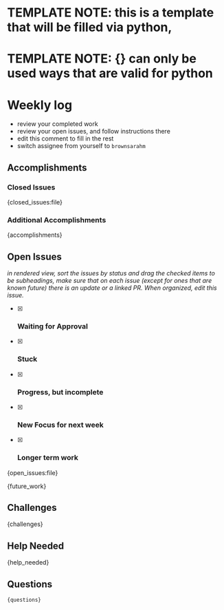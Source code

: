# TEMPLATE NOTE: this is a template that will be filled via python,
# TEMPLATE NOTE:  {} can only be used ways that are valid for python
# Weekly log

- review your completed work
- review your open issues, and follow instructions there
- edit this comment to fill in the rest
- switch assignee from yourself to `brownsarahm`

## Accomplishments

### Closed Issues
<!-- review the issues you closed this week -->

{closed_issues:file}

### Additional Accomplishments
<!-- add any additional completed tasks or things you want to highlight about those issues -->

{accomplishments}


## Open Issues 

_in rendered view, sort the issues by status and drag the checked items to be subheadings, make sure that on each issue (except for ones that are known future) there is an update or a linked PR. When organized, edit this issue._
<!-- 
in edit view:
- edit the checked items to be headings (remove the `- [x] ` so that the `###` are the first few characters
- add any additional headings

you can delete the whole instruction or move the visible part into this comment to hide it -->

- [x] ### Waiting for Approval 
- [x] ### Stuck 
- [x] ### Progress, but incomplete
- [x] ### New Focus for next week
- [x] ### Longer term work

{open_issues:file}

<!-- add additional checkboxes for any upcoming tasks that do not yet have issues -->
{future_work}

## Challenges

<!-- 
What challenges did you face since your last checkin?
a bulleted list or paragraph is fine, link to issues on projects if appropriate -->

{challenges}

## Help Needed

<!-- what help do you need and from who?  -->
 {help_needed}

## Questions

<!-- what questions do you have for your next checkin meeting -->

```
{questions}
```

<!-- putting them in a code block like this makes them easy to copy and repy to in a comment; if none you can delete-->